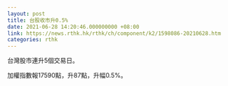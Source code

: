 ```yaml
---
layout: post
title: 台股收市升0.5%
date: 2021-06-28 14:20:46.000000000 +08:00
link: https://news.rthk.hk/rthk/ch/component/k2/1598086-20210628.htm
categories: rthk
---
```


台灣股市連升5個交易日。

加權指數報17590點，升87點，升幅0.5%。
